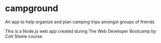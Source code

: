 # campground
An app to help organize and plan camping trips amongst groups of friends

This is a Node.js web app created during The Web Developer Bootcamp by Colt Steele course.
